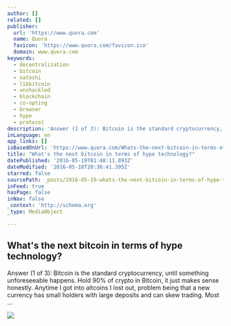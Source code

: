 ```yaml
---
author: []
related: []
publisher:
  url: 'https://www.quora.com'
  name: Quora
  favicon: 'https://www.quora.com/favicon.ico'
  domain: www.quora.com
keywords:
  - decentralization
  - bitcoin
  - satoshi
  - libbitcoin
  - unshackled
  - blockchain
  - co-opting
  - browser
  - hype
  - protocol
description: 'Answer (1 of 3): Bitcoin is the standard cryptocurrency, until something unforeseeable happens. Hold 90% of crypto in Bitcoin, it just makes sense honestly. Anytime I got into altcoins I lost out, problem being that a new currency has small holders with large deposits and can skew trading. Most ...'
inLanguage: en
app_links: []
isBasedOnUrl: 'https://www.quora.com/Whats-the-next-bitcoin-in-terms-of-hype-technology'
title: "What's the next bitcoin in terms of hype technology?"
datePublished: '2016-05-19T01:48:11.893Z'
dateModified: '2016-05-18T20:36:41.395Z'
starred: false
sourcePath: _posts/2016-05-19-whats-the-next-bitcoin-in-terms-of-hype-technology.md
inFeed: true
hasPage: false
inNav: false
_context: 'http://schema.org'
_type: MediaObject

---
```

<article style=""><h1>What's the next bitcoin in terms of hype technology?</h1><p>Answer (1 of 3): Bitcoin is the standard cryptocurrency, until something unforeseeable happens. Hold 90% of crypto in Bitcoin, it just makes sense honestly. Anytime I got into altcoins I lost out, problem being that a new currency has small holders with large deposits and can skew trading. Most ...</p><img src="https://qsf.is.quoracdn.net/-images.new_grid.fb_share_default.pnge6dde9cfa6e03c43.png" /></article>